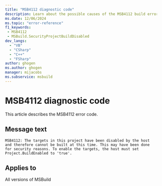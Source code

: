 ```yaml
---
title: "MSB4112 diagnostic code"
description: Learn about the possible causes of the MSB4112 build error, and get troubleshooting tips.
ms.date: 12/06/2024
ms.topic: "error-reference"
f1_keywords:
 - MSB4112
 - MSBuild.SecurityProjectBuildDisabled
dev_langs:
  - "VB"
  - "CSharp"
  - "C++"
  - "FSharp"
author: ghogen
ms.author: ghogen
manager: mijacobs
ms.subservice: msbuild
---
```


# MSB4112 diagnostic code

<!-- :::ErrorDefinitionDescription::: -->
<!-- :::editable-content name="introDescription"::: -->
This article describes the MSB4112 error code.
<!-- :::editable-content-end::: -->

## Message text

`MSB4112: The targets in this project have been disabled by the host and therefore cannot be built at this time. This may have been done for security reasons. To enable the targets, the host must set Project.BuildEnabled to 'true'.`

<!-- :::editable-content name="postOutputDescription"::: -->
<!--
{StrBegin="MSB4112: "}
-->
<!-- :::editable-content-end::: -->
<!-- :::ErrorDefinitionDescription-end::: -->

## Applies to

All versions of MSBuild
